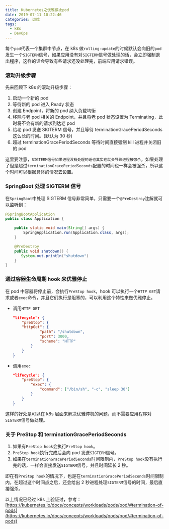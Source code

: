 ```yaml
---
title: Kubernetes之优雅停止pod
date: 2019-07-11 10:22:46
categories: 运维
tags:
  - k8s
  - DevOps
---
```


每个`pod`代表一个集群中节点，在 k8s 做`rolling-update`的时候默认会向旧的`pod`发生一个`SIGTERM`信号，如果应用没有对`SIGTERM`信号做处理的话，会立即强制退出程序，这样的话会导致有些请求还没处理完，前端应用请求错误。

### 滚动升级步骤

先来回顾下 k8s 的滚动升级步骤：

1. 启动一个新的 pod
2. 等待新的 pod 进入 Ready 状态
3. 创建 Endpoint，将新的 pod 纳入负载均衡
4. 移除与老 pod 相关的 Endpoint，并且将老 pod 状态设置为 Terminating，此时将不会有新的请求到达老 pod
5. 给老 pod 发送 SIGTERM 信号，并且等待 terminationGracePeriodSeconds 这么长的时间。(默认为 30 秒)
6. 超过 terminationGracePeriodSeconds 等待时间直接强制 kill 进程并关闭旧的 pod

这里要注意，`SIGTERM信号如果进程没有处理的话也其实也就会导致进程被强杀`，如果处理了但是超过`terminationGracePeriodSeconds`配置的时间也一样会被强杀，所以这个时间可以根据具体的情况去设置。

<!-- more -->

### SpringBoot 处理 SIGTERM 信号

在`SpringBoot`中处理 SIGTERM 信号非常简单，只需要一个`@PreDestroy`注解就可以监听到：

```java
@SpringBootApplication
public class Application {

    public static void main(String[] args) {
        SpringApplication.run(Application.class, args);
    }

    @PreDestroy
    public void shutdown() {
       System.out.println("shutdown")
    }
}
```

### 通过容器生命周期 hook 来优雅停止

在 pod 中容器将停止前，会执行`PreStop hook`，hook 可以执行一个`HTTP GET`请求或者`exec`命令，并且它们执行是阻塞的，可以利用这个特性来做优雅停止。

- 调用`HTTP GET`

  ```json
  "lifecycle": {
      "preStop": {
      "httpGet": {
              "path": "/shutdown",
              "port": 3000,
              "scheme": "HTTP"
          }
      }
  }
  ```

- 调用`exec`
  ```json
  "lifecycle": {
      "preStop": {
          "exec": {
              "command": ["/bin/sh", "-c", "sleep 30"]
          }
      }
  }
  ```

这样的好处是可以在 k8s 层面来解决优雅停机的问题，而不需要应用程序对`SIGTERM`信号做处理。

### 关于 PreStop 和 terminationGracePeriodSeconds

1. 如果有`PreStop hook`会执行`PreStop hook`。
2. `PreStop hook`执行完成后会向 pod 发送`SIGTERM`信号。
3. 如果在`terminationGracePeriodSeconds`时间限制内，`PreStop hook`没有执行完的话，一样会直接发送`SIGTERM`信号，并且时间延长 2 秒。

即在有`PreStop hook`的情况下，也是在`terminationGracePeriodSeconds`时间限制内，在超过这个时间点之后，还会给出 2 秒进程处理`SIGTERM`信号的时间，最后直接强杀。

以上情况已经过 k8s 上验证过，参考：[https://kubernetes.io/docs/concepts/workloads/pods/pod/#termination-of-pods](https://kubernetes.io/docs/concepts/workloads/pods/pod/#termination-of-pods)
